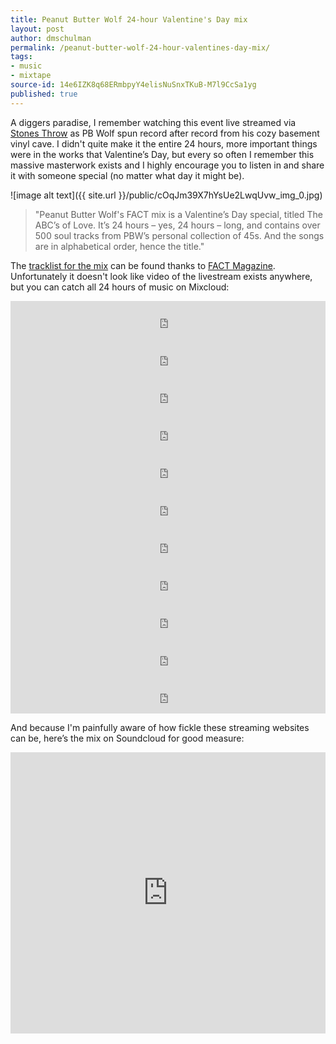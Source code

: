 ```yaml
---
title: Peanut Butter Wolf 24-hour Valentine's Day mix
layout: post
author: dmschulman
permalink: /peanut-butter-wolf-24-hour-valentines-day-mix/
tags:
- music
- mixtape
source-id: 14e6IZK8q68ERmbpyY4elisNuSnxTKuB-M7l9CcSa1yg
published: true
---
```

A diggers paradise, I remember watching this event live streamed via [Stones Throw](https://www.stonesthrow.com/) as PB Wolf spun record after record from his cozy basement vinyl cave. I didn't quite make it the entire 24 hours, more important things were in the works that Valentine’s Day, but every so often I remember this massive masterwork exists and I highly encourage you to listen in and share it with someone special (no matter what day it might be).

![image alt text]({{ site.url }}/public/cOqJm39X7hYsUe2LwqUvw_img_0.jpg)

> "Peanut Butter Wolf's FACT mix is a Valentine’s Day special, titled The ABC’s of Love. It’s 24 hours – yes, 24 hours – long, and contains over 500 soul tracks from PBW’s personal collection of 45s. And the songs are in alphabetical order, hence the title."

The [tracklist for the mix](https://factmag-images.s3.amazonaws.com/wp-content/uploads/2014/02/PBW-24-hour-mix-tracklist.pdf) can be found thanks to [FACT Magazine](https://www.factmag.com/2014/02/14/fact-mix-425-peanut-butter-wolfs-24-hour-valentines-day-mix/). Unfortunately it doesn't look like video of the livestream exists anywhere, but you can catch all 24 hours of music on Mixcloud:

<iframe width="100%" height="60" src="https://www.mixcloud.com/widget/iframe/?hide_cover=1&mini=1&light=1&hide_artwork=1&feed=%2FFACTMixArchive%2Ffact-mix-425-peanut-butter-wolfs-valentines-day-mix-part-1%2F" frameborder="0" ></iframe>

<iframe width="100%" height="60" src="https://www.mixcloud.com/widget/iframe/?hide_cover=1&mini=1&light=1&hide_artwork=1&feed=%2FFACTMixArchive%2Fpeanut-butter-wolfs-24-hour-valentines-day-mix-part-2%2F" frameborder="0" ></iframe>

<iframe width="100%" height="60" src="https://www.mixcloud.com/widget/iframe/?hide_cover=1&mini=1&light=1&hide_artwork=1&feed=%2FFACTMixArchive%2Fpeanut-butter-wolfs-24-hour-valentines-day-mix-part-3%2F" frameborder="0" ></iframe>

<iframe width="100%" height="60" src="https://www.mixcloud.com/widget/iframe/?hide_cover=1&mini=1&light=1&hide_artwork=1&feed=%2FFACTMixArchive%2Fpeanut-butter-wolfs-24-hour-valentines-day-mix-part-4%2F" frameborder="0" ></iframe>

<iframe width="100%" height="60" src="https://www.mixcloud.com/widget/iframe/?hide_cover=1&mini=1&light=1&hide_artwork=1&feed=%2FFACTMixArchive%2Fpeanut-butter-wolfs-24-hour-valentines-day-mix-part-5%2F" frameborder="0" ></iframe>

<iframe width="100%" height="60" src="https://www.mixcloud.com/widget/iframe/?hide_cover=1&mini=1&light=1&hide_artwork=1&feed=%2FFACTMixArchive%2Fpeanut-butter-wolfs-24-hour-valentines-day-mix-part-6%2F" frameborder="0" ></iframe>

<iframe width="100%" height="60" src="https://www.mixcloud.com/widget/iframe/?hide_cover=1&mini=1&light=1&hide_artwork=1&feed=%2FFACTMixArchive%2Fpeanut-butter-wolfs-24-hour-valentines-day-mix-part-7%2F" frameborder="0" ></iframe>

<iframe width="100%" height="60" src="https://www.mixcloud.com/widget/iframe/?hide_cover=1&mini=1&light=1&hide_artwork=1&feed=%2FFACTMixArchive%2Fpeanut-butter-wolfs-24-hour-valentines-day-mix-part-8%2F" frameborder="0" ></iframe>

<iframe width="100%" height="60" src="https://www.mixcloud.com/widget/iframe/?hide_cover=1&mini=1&light=1&hide_artwork=1&feed=%2FFACTMixArchive%2Fpeanut-butter-wolfs-24-hour-valentines-day-mix-part-9%2F" frameborder="0" ></iframe>

<iframe width="100%" height="60" src="https://www.mixcloud.com/widget/iframe/?hide_cover=1&mini=1&light=1&hide_artwork=1&feed=%2FFACTMixArchive%2Fpeanut-butter-wolfs-24-hour-valentines-day-mix-part-10%2F" frameborder="0" ></iframe>

<iframe width="100%" height="60" src="https://www.mixcloud.com/widget/iframe/?hide_cover=1&mini=1&light=1&hide_artwork=1&feed=%2FFACTMixArchive%2Fpeanut-butter-wolfs-24-hour-valentines-day-mix-part-11%2F" frameborder="0" ></iframe>

And because I'm painfully aware of how fickle these streaming websites can be, here’s the mix on Soundcloud for good measure:

<iframe width="100%" height="450" scrolling="no" frameborder="no" src="https://w.soundcloud.com/player/?url=https%3A//api.soundcloud.com/playlists/23373836&amp;color=ff5500&amp;auto_play=false&amp;hide_related=false&amp;show_artwork=true"></iframe>


